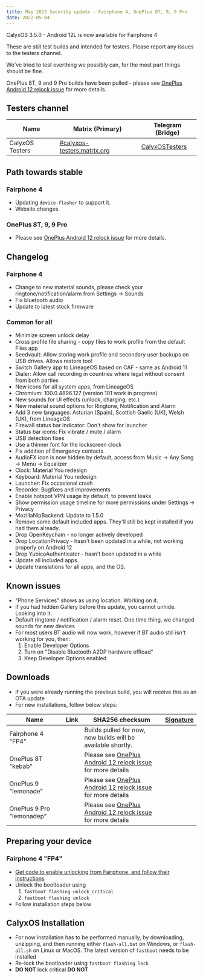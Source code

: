 ```yaml
---
title: May 2022 Security update - Fairphone 4, OnePlus 8T, 9, 9 Pro
date: 2022-05-04
---
```


CalyxOS 3.5.0 - Android 12L is now available for Fairphone 4

These are still test builds and intended for testers. Please report any issues to the testers channel.

We've tried to test everthing we possibly can, for the most part things should be fine.

OnePlus 8T, 9 and 9 Pro builds have been pulled - please see [OnePlus Android 12 relock issue](https://calyxos.org/news/2022/07/06/oneplus-android-12-relock-issue/) for more details. 

## Testers channel

| Name | Matrix (Primary) | Telegram (Bridge) |
| ---- | ------ | -------- |
| CalyxOS Testers | [#calyxos-testers:matrix.org](https://matrix.to/#/#calyxos-testers:matrix.org) | [CalyxOSTesters](https://t.me/CalyxOSTesters) |

## Path towards stable

### Fairphone 4
* Updating `device-flasher` to support it.
* Website changes.

### OnePlus 8T, 9, 9 Pro
* Please see [OnePlus Android 12 relock issue](https://calyxos.org/news/2022/07/06/oneplus-android-12-relock-issue/) for more details.

## Changelog

### Fairphone 4
* Change to new material sounds, please check your ringtone/notification/alarm from Settings -> Sounds
* Fix bluetooth audio
* Update to latest stock firmware

### Common for all
* Minimize screen unlock delay
* Cross profile file sharing - copy files to work profile from the default Files app
* Seedvault: Allow storing work profile and secondary user backups on USB drives. Allows restore too!
* Switch Gallery app to LineageOS based on CAF - same as Android 11
* Dialer: Allow call recording in countries where legal without consent from both parties
* New icons for all system apps, from LineageOS
* Chromium: 100.0.4896.127 (version 101 work in progress)
* New sounds for UI effects (unlock, charging, etc.)
* New material sound options for Ringtone, Notification and Alarm
* Add 3 new languages: Asturian (Spain), Scottish Gaelic (UK), Welsh (UK), from LineageOS
* Firewall status bar indicator: Don't show for launcher
* Status bar icons: Fix vibrate / mute / alarm
* USB detection fixes
* Use a thinner font for the lockscreen clock
* Fix addition of Emergency contacts
* AudioFX icon is now hidden by default, access from Music -> Any Song -> Menu -> Equalizer
* Clock: Material You redesign
* Keyboard: Material You redesign
* Launcher: Fix occasional crash
* Recorder: Bugfixes and improvements
* Enable hotspot VPN usage by default, to prevent leaks
* Show permission usage timeline for more permissions under Settings -> Privacy
* MozillaNlpBackend: Update to 1.5.0
* Remove some default included apps. They'll still be kept installed if you had them already.
* Drop OpenKeychain - no longer actively developed
* Drop LocationPrivacy - hasn't been updated in a while, not working properly on Android 12
* Drop YubicoAuthenticator - hasn't been updated in a while
* Update all included apps.
* Update translations for all apps, and the OS.

## Known issues
* "Phone Services" shows as using location. Working on it.
* If you had hidden Gallery before this update, you cannot unhide. Looking into it.
* Default ringtone / notification / alarm reset. One time thing, we changed sounds for new devices
* For most users BT audio will now work, however if BT audio still isn't working for you, then:
  1. Enable Developer Options
  2. Turn on "Disable Bluetooth A2DP hardware offload"
  3. Keep Developer Options enabled

## Downloads

* If you were already running the previous build, you will receive this as an OTA update
* For new installations, follow below steps:

| Name | Link | SHA256 checksum | [Signature](/install/verify) |
| ---- | ---- | --------------- | ---------------- |
| Fairphone 4 "FP4" | | Builds pulled for now, new builds will be available shortly. |
| OnePlus 8T "kebab" | | Please see [OnePlus Android 12 relock issue](https://calyxos.org/news/2022/07/06/oneplus-android-12-relock-issue/) for more details |
| OnePlus 9 "lemonade" | | Please see [OnePlus Android 12 relock issue](https://calyxos.org/news/2022/07/06/oneplus-android-12-relock-issue/) for more details |
| OnePlus 9 Pro "lemonadep" | | Please see [OnePlus Android 12 relock issue](https://calyxos.org/news/2022/07/06/oneplus-android-12-relock-issue/) for more details  |

## Preparing your device

### Fairphone 4 "FP4"
* [Get code to enable unlocking from Fairphone, and follow their instructions](https://www.fairphone.com/en/bootloader-unlocking-code-for-fairphone-3/)
* Unlock the bootloader using
  1. `fastboot flashing unlock_critical`
  2. `fastboot flashing unlock`
* Follow installation steps below

## CalyxOS Installation

* For now installation has to be performed manually, by downloading, unzipping, and then running either `flash-all.bat` on Windows, or `flash-all.sh` on Linux or MacOS. The latest version of `fastboot` needs to be installed
* Re-lock the bootloader using `fastboot flashing lock`
* **DO NOT** lock critical **DO NOT**
